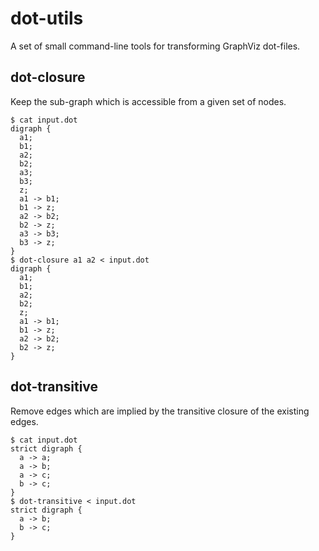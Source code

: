 # dot-utils

A set of small command-line tools for transforming GraphViz dot-files.


## dot-closure

Keep the sub-graph which is accessible from a given set of nodes.

```
$ cat input.dot
digraph {
  a1;
  b1;
  a2;
  b2;
  a3;
  b3;
  z;
  a1 -> b1;
  b1 -> z;
  a2 -> b2;
  b2 -> z;
  a3 -> b3;
  b3 -> z;
}
$ dot-closure a1 a2 < input.dot
digraph {
  a1;
  b1;
  a2;
  b2;
  z;
  a1 -> b1;
  b1 -> z;
  a2 -> b2;
  b2 -> z;
}
```


## dot-transitive

Remove edges which are implied by the transitive closure of the existing edges.

```
$ cat input.dot
strict digraph {
  a -> a;
  a -> b;
  a -> c;
  b -> c;
}
$ dot-transitive < input.dot
strict digraph {
  a -> b;
  b -> c;
}
```
